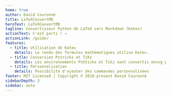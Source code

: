 ```yaml
---
home: true
author: David Couronné
title: LaTeXConvertMD
heroText: LaTeXConvertMD
tagline: Convertisseur Python de LaTeX vers Markdown (Katex)
actionText: C'est parti ! →
actionLink: /guide/
features:
  - title: Utilisation de Katex
    details: Le rendu des formules mathématiques utilise Katex.
  - title: Conversion Pstricks et TiKz
    details: Les environnements PsSticks et Tikz sont convertis ensvg puis intégré au fichier final.
  - title: Personnalisation
    details: Possibilité d'ajouter des commandes personnalisées
footer: MIT Licensed | Copyright © 2018-present David Couronné
sidebarDepth: 3
sidebar: auto
---
```

